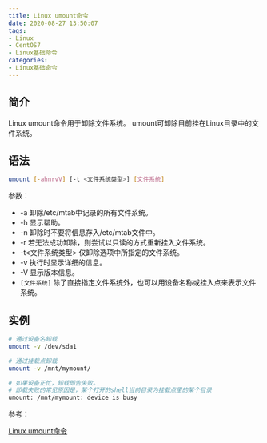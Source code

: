 ```yaml
---
title: Linux umount命令
date: 2020-08-27 13:50:07
tags:
- Linux
- CentOS7
- Linux基础命令
categories:
- Linux基础命令
---
```


## 简介

Linux umount命令用于卸除文件系统。
umount可卸除目前挂在Linux目录中的文件系统。

## 语法

```sh
umount [-ahnrvV] [-t <文件系统类型>] [文件系统]
```

参数：

* -a 卸除/etc/mtab中记录的所有文件系统。
* -h 显示帮助。
* -n 卸除时不要将信息存入/etc/mtab文件中。
* -r 若无法成功卸除，则尝试以只读的方式重新挂入文件系统。
* -t<文件系统类型> 仅卸除选项中所指定的文件系统。
* -v 执行时显示详细的信息。
* -V 显示版本信息。
* `[文件系统]` 除了直接指定文件系统外，也可以用设备名称或挂入点来表示文件系统。

## 实例

```sh
# 通过设备名卸载
umount -v /dev/sda1

# 通过挂载点卸载
umount -v /mnt/mymount/

# 如果设备正忙，卸载即告失败。
# 卸载失败的常见原因是，某个打开的shell当前目录为挂载点里的某个目录
umount: /mnt/mymount: device is busy
```

参考：

[Linux umount命令](https://www.runoob.com/linux/linux-comm-umount.html)
